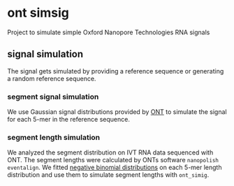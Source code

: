 # ont simsig

Project to simulate simple Oxford Nanopore Technologies RNA signals

## signal simulation

The signal gets simulated by providing a reference sequence or generating a random reference sequence.

### segment signal simulation

We use Gaussian signal distributions provided by [ONT](data\template_median69pA.model) to simulate the signal for each 5-mer in the reference sequence.

### segment length simulation

We analyzed the segment distribution on IVT RNA data sequenced with ONT. The segment lengths were calculated by ONTs software ```nanopolish eventalign```. We fitted [negative binomial distributions](data\kmer_nbin.csv) on each 5-mer length distribution and use them to simulate segment lengths with ```ont_simig```.